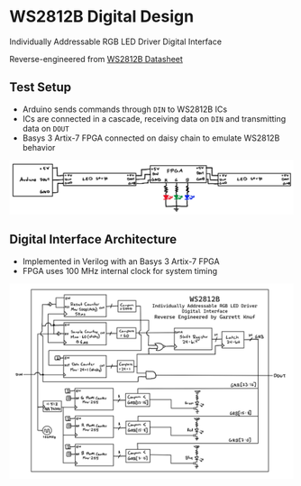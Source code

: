 # WS2812B Digital Design 

Individually Addressable RGB LED Driver Digital Interface
  
Reverse-engineered from [WS2812B Datasheet](https://cdn-shop.adafruit.com/datasheets/WS2812B.pdf)


## Test Setup
* Arduino sends commands through `DIN` to WS2812B ICs
* ICs are connected in a cascade, receiving data on `DIN` and transmitting data on `DOUT`
* Basys 3 Artix-7 FPGA connected on daisy chain to emulate WS2812B behavior

![image](ws2812b_test_setup.png)

## Digital Interface Architecture
* Implemented in Verilog with an Basys 3 Artix-7 FPGA
* FPGA uses 100 MHz internal clock for system timing
  
![image](ws2812b_arch.png)
